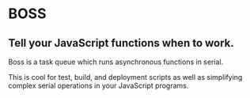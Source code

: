 BOSS
====

Tell your JavaScript functions when to work.
--------------------------------------------

Boss is a task queue which runs asynchronous functions in serial.

This is cool for test, build, and deployment scripts as well as simplifying complex serial operations in your JavaScript programs.
